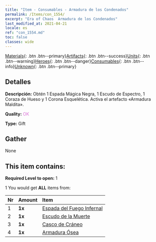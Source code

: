 ```yaml
---
title: "Item - Consumables - Armadura de los Condenados"
permalink: /Items/con_1554/
excerpt: "Era of Chaos  Armadura de los Condenados"
last_modified_at: 2021-04-21
locale: es
ref: "con_1554.md"
toc: false
classes: wide
---
```

 [Materials](/es/Items/){: .btn .btn--primary}[Artifacts](/es/Items/Artifacts/){: .btn .btn--success}[Units](/es/Items/Units/){: .btn .btn--warning}[Heroes](/es/Items/Heroes/){: .btn .btn--danger}[Consumables](/es/Items/Consumables/){: .btn .btn--info}[Unknown](/es/Items/Unknown/){: .btn .btn--primary}

## Detalles
 **Descripción:** Obtén 1 Espada Mágica Negra, 1 Escudo de Espectro, 1 Coraza de Hueso y 1 Corona Esquelética. Activa el artefacto «Armadura Maldita».

 **Quality:** <span style="color: #DA70D6">OK</span>

 **Type:** Gift

## Gather

  None

## This item contains:

 **Required Level to open:** 1

 1 You would get **ALL** items  from:

  | Nr | Amount |     Item    |
  |:---|:-------|:------------|
  | 1 |  **1x** | [Espada del Fuego Infernal](/es/Items/art_121/) |  | 
  | 2 |  **1x** | [Escudo de la Muerte](/es/Items/art_122/) |  | 
  | 3 |  **1x** | [Casco de Cráneo](/es/Items/art_123/) |  | 
  | 4 |  **1x** | [Armadura Ósea](/es/Items/art_124/) |  | 
